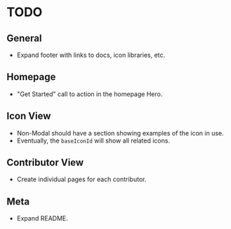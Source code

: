 # TODO

## General

- Expand footer with links to docs, icon libraries, etc.

## Homepage

- "Get Started" call to action in the homepage Hero.

## Icon View

- Non-Modal should have a section showing examples of the icon in use.
- Eventually, the `baseIconId` will show all related icons.

## Contributor View

- Create individual pages for each contributor.

## Meta

- Expand README.
